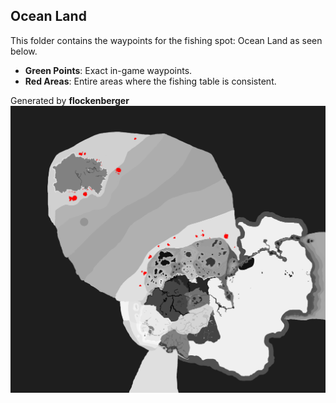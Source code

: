 ## Ocean Land
This folder contains the waypoints for the fishing spot: Ocean Land as seen below.

- **Green Points**: Exact in-game waypoints.
- **Red Areas**: Entire areas where the fishing table is consistent.

Generated by **flockenberger**
![Ocean Land](./Preview.png?raw=true "Ocean Land")